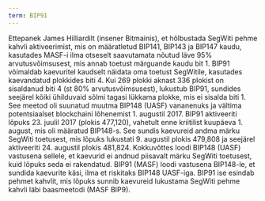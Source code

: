 ```yaml
---
term: BIP91
---
```


Ettepanek James Hilliardilt (insener Bitmainis), et hõlbustada SegWiti pehme kahvli aktiveerimist, mis on määratletud BIP141, BIP143 ja BIP147 kaudu, kasutades MASF-i ilma otseselt saavutamata nõutud läve 95% arvutusvõimsusest, mis annab toetust märguande kaudu bit 1. BIP91 võimaldab kaevuritel kaudselt näidata oma toetust SegWitile, kasutades kaevandatud plokkides biti 4. Kui 269 plokki aknast 336 plokist on sisaldanud biti 4 (st 80% arvutusvõimsusest), lukustub BIP91, sundides seejärel kõiki ühilduvaid sõlmi tagasi lükkama plokke, mis ei sisalda biti 1. See meetod oli suunatud muutma BIP148 (UASF) vananenuks ja vältima potentsiaalset blockchaini lõhenemist 1. augustil 2017. BIP91 aktiveeriti lõpuks 23. juulil 2017 (plokis 477,120), vahetult enne kriitilist kuupäeva 1. august, mis oli määratud BIP148-s. See sundis kaevureid andma märku SegWiti toetusest, mis lõpuks lukustati 9. augustil plokis 479,808 ja seejärel aktiveeriti 24. augustil plokis 481,824. Kokkuvõttes loodi BIP148 (UASF) vastusena sellele, et kaevurid ei andnud piisavalt märku SegWiti toetusest, kuid lõpuks seda ei rakendatud. BIP91 (MASF) loodi vastusena BIP148-le, et sundida kaevurite käsi, ilma et riskitaks BIP148 UASF-iga. BIP91 ise esindab pehmet kahvlit, mis lõpuks sunnib kaevureid lukustama SegWiti pehme kahvli läbi baasmeetodi (MASF BIP9).